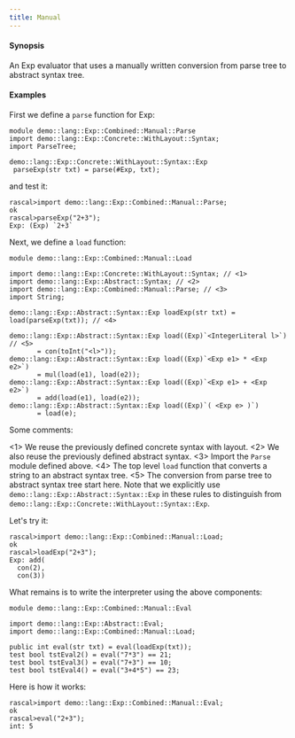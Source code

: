 ```yaml
---
title: Manual
---
```


#### Synopsis

An Exp evaluator that uses a manually written conversion from parse tree to abstract syntax tree.

#### Examples

First we define a `parse` function for Exp:


```rascal 
module demo::lang::Exp::Combined::Manual::Parse
import demo::lang::Exp::Concrete::WithLayout::Syntax;
import ParseTree;

demo::lang::Exp::Concrete::WithLayout::Syntax::Exp
 parseExp(str txt) = parse(#Exp, txt); 

```

and test it:

```rascal-shell 
rascal>import demo::lang::Exp::Combined::Manual::Parse;
ok
rascal>parseExp("2+3");
Exp: (Exp) `2+3`
```

Next, we define a `load` function:

```rascal 
module demo::lang::Exp::Combined::Manual::Load

import demo::lang::Exp::Concrete::WithLayout::Syntax; // <1>
import demo::lang::Exp::Abstract::Syntax; // <2>
import demo::lang::Exp::Combined::Manual::Parse; // <3>
import String;

demo::lang::Exp::Abstract::Syntax::Exp loadExp(str txt) = load(parseExp(txt)); // <4>
     
demo::lang::Exp::Abstract::Syntax::Exp load((Exp)`<IntegerLiteral l>`) // <5>
       = con(toInt("<l>"));       
demo::lang::Exp::Abstract::Syntax::Exp load((Exp)`<Exp e1> * <Exp e2>`) 
       = mul(load(e1), load(e2));  
demo::lang::Exp::Abstract::Syntax::Exp load((Exp)`<Exp e1> + <Exp e2>`)
       = add(load(e1), load(e2)); 
demo::lang::Exp::Abstract::Syntax::Exp load((Exp)`( <Exp e> )`) 
       = load(e);                    

```

Some comments:

<1> We reuse the previously defined concrete syntax with layout.
<2> We also reuse the previously defined abstract syntax.
<3> Import the `Parse` module defined above.
<4> The top level `load` function that converts a string to an abstract syntax tree.
<5> The conversion from parse tree to abstract syntax tree start here. Note that we
    explicitly use `demo::lang::Exp::Abstract::Syntax::Exp` in these
    rules to distinguish from `demo::lang::Exp::Concrete::WithLayout::Syntax::Exp`.


Let's try it:

```rascal-shell 
rascal>import demo::lang::Exp::Combined::Manual::Load;
ok
rascal>loadExp("2+3");
Exp: add(
  con(2),
  con(3))
```


What remains is to write the interpreter using the above components:

```rascal 
module demo::lang::Exp::Combined::Manual::Eval

import demo::lang::Exp::Abstract::Eval;
import demo::lang::Exp::Combined::Manual::Load;

public int eval(str txt) = eval(loadExp(txt));
test bool tstEval2() = eval("7*3") == 21;
test bool tstEval3() = eval("7+3") == 10;
test bool tstEval4() = eval("3+4*5") == 23;

```

                
Here is how it works:

```rascal-shell 
rascal>import demo::lang::Exp::Combined::Manual::Eval;
ok
rascal>eval("2+3");
int: 5
```


